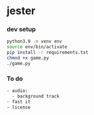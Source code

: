 # jester

### dev setup

```bash
python3.9 -m venv env
source env/bin/activate
pip install -r requirements.txt
chmod +x game.py
./game.py
```
### To do

```bash
- audio:
  - background track
- fast it
- license
```
